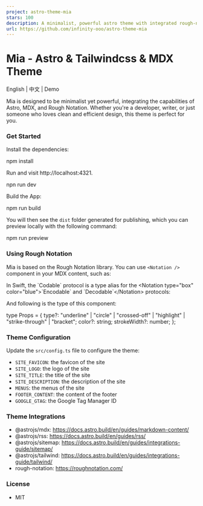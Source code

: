 ```yaml
---
project: astro-theme-mia
stars: 100
description: A minimalist, powerful astro theme with integrated rough-notation for engaging, informative content.
url: https://github.com/infinity-ooo/astro-theme-mia
---
```


Mia - Astro & Tailwindcss & MDX Theme
=====================================

English | 中文 | Demo

Mia is designed to be minimalist yet powerful, integrating the capabilities of Astro, MDX, and Rough Notation. Whether you're a developer, writer, or just someone who loves clean and efficient design, this theme is perfect for you.

### Get Started

Install the dependencies:

npm install

Run and visit http://localhost:4321.

npn run dev

Build the App:

npm run build

You will then see the `dist` folder generated for publishing, which you can preview locally with the following command:

npm run preview

### Using Rough Notation

Mia is based on the Rough Notation library. You can use `<Notation />` component in your MDX content, such as:

In Swift, the \`Codable\` protocol is a type alias for the <Notation type\="box" color\="blue"\>\`Encodable\` and \`Decodable\`</Notation\> protocols:

And following is the type of this component:

type Props \= {
  type?: "underline" | "circle" | "crossed-off" | "highlight" | "strike-through" | "bracket";
  color?: string;
  strokeWidth?: number;
};

### Theme Configuration

Update the `src/config.ts` file to configure the theme:

-   `SITE_FAVICON`: the favicon of the site
-   `SITE_LOGO`: the logo of the site
-   `SITE_TITLE`: the title of the site
-   `SITE_DESCRIPTION`: the description of the site
-   `MENUS`: the menus of the site
-   `FOOTER_CONTENT`: the content of the footer
-   `GOOGLE_GTAG`: the Google Tag Manager ID

### Theme Integrations

-   @astrojs/mdx: https://docs.astro.build/en/guides/markdown-content/
-   @astrojs/rss: https://docs.astro.build/en/guides/rss/
-   @astrojs/sitemap: https://docs.astro.build/en/guides/integrations-guide/sitemap/
-   @astrojs/tailwind: https://docs.astro.build/en/guides/integrations-guide/tailwind/
-   rough-notation: https://roughnotation.com/

### License

-   MIT
